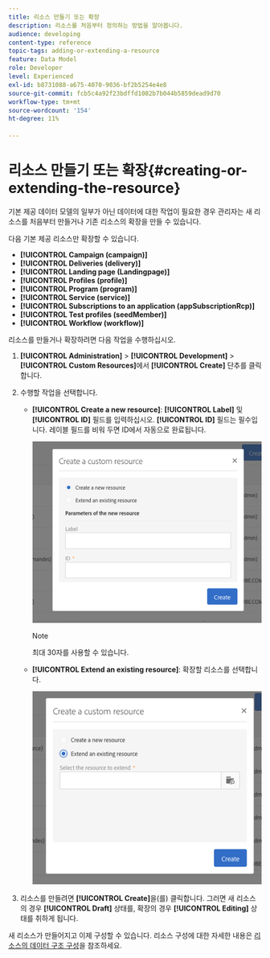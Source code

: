 ```yaml
---
title: 리소스 만들기 또는 확장
description: 리소스를 처음부터 정의하는 방법을 알아봅니다.
audience: developing
content-type: reference
topic-tags: adding-or-extending-a-resource
feature: Data Model
role: Developer
level: Experienced
exl-id: b8731088-a675-4070-9036-bf2b5254e4e8
source-git-commit: fcb5c4a92f23bdffd1082b7b044b5859dead9d70
workflow-type: tm+mt
source-wordcount: '154'
ht-degree: 11%

---
```


# 리소스 만들기 또는 확장{#creating-or-extending-the-resource}

기본 제공 데이터 모델의 일부가 아닌 데이터에 대한 작업이 필요한 경우 관리자는 새 리소스를 처음부터 만들거나 기존 리소스의 확장을 만들 수 있습니다.

다음 기본 제공 리소스만 확장할 수 있습니다.

* **[!UICONTROL Campaign (campaign)]**
* **[!UICONTROL Deliveries (delivery)]**
* **[!UICONTROL Landing page (Landingpage)]**
* **[!UICONTROL Profiles (profile)]**
* **[!UICONTROL Program (program)]**
* **[!UICONTROL Service (service)]**
* **[!UICONTROL Subscriptions to an application (appSubscriptionRcp)]**
* **[!UICONTROL Test profiles (seedMember)]**
* **[!UICONTROL Workflow (workflow)]**

리소스를 만들거나 확장하려면 다음 작업을 수행하십시오.

1. **[!UICONTROL Administration]** > **[!UICONTROL Development]** > **[!UICONTROL Custom Resources]**&#x200B;에서 **[!UICONTROL Create]** 단추를 클릭합니다.
1. 수행할 작업을 선택합니다.

   * **[!UICONTROL Create a new resource]**: **[!UICONTROL Label]** 및 **[!UICONTROL ID]** 필드를 입력하십시오. **[!UICONTROL ID]** 필드는 필수입니다. 레이블 필드를 비워 두면 ID에서 자동으로 완료됩니다.

     ![](assets/schema_extension_2.png)

     >[!NOTE]
     >
     >최대 30자를 사용할 수 있습니다.

   * **[!UICONTROL Extend an existing resource]**: 확장할 리소스를 선택합니다.

     ![](assets/schema_extension_10.png)

1. 리소스를 만들려면 **[!UICONTROL Create]**&#x200B;을(를) 클릭합니다. 그러면 새 리소스의 경우 **[!UICONTROL Draft]** 상태를, 확장의 경우 **[!UICONTROL Editing]** 상태를 취하게 됩니다.

새 리소스가 만들어지고 이제 구성할 수 있습니다. 리소스 구성에 대한 자세한 내용은 [리소스의 데이터 구조 구성](../../developing/using/configuring-the-resource-s-data-structure.md)을 참조하세요.
